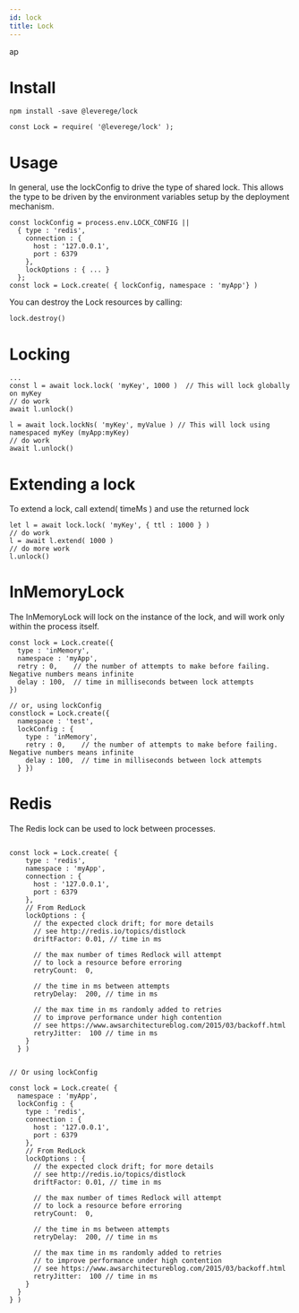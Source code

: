 ```yaml
---
id: lock
title: Lock
---
```

ap
# Install
```
npm install -save @leverege/lock

const Lock = require( '@leverege/lock' );

```

# Usage

In general, use the lockConfig to drive the type of shared lock. This allows the type to be driven
by the environment variables setup by the deployment mechanism.

```
const lockConfig = process.env.LOCK_CONFIG || 
  { type : 'redis', 
    connection : {
      host : '127.0.0.1',
      port : 6379
    },
    lockOptions : { ... }
  };
const lock = Lock.create( { lockConfig, namespace : 'myApp'} )
```
You can destroy the Lock resources by calling:
```
lock.destroy()
```

# Locking
```
...
const l = await lock.lock( 'myKey', 1000 )  // This will lock globally on myKey
// do work
await l.unlock()

l = await lock.lockNs( 'myKey', myValue ) // This will lock using namespaced myKey (myApp:myKey)
// do work
await l.unlock()

```

# Extending a lock
To extend a lock, call extend( timeMs ) and use the returned lock
```
let l = await lock.lock( 'myKey', { ttl : 1000 } ) 
// do work
l = await l.extend( 1000 )
// do more work
l.unlock()

```

# InMemoryLock
The InMemoryLock will lock on the instance of the lock, and will work only within the process 
itself.
```
const lock = Lock.create({ 
  type : 'inMemory',
  namespace : 'myApp', 
  retry : 0,    // the number of attempts to make before failing. Negative numbers means infinite
  delay : 100,  // time in milliseconds between lock attempts
})

// or, using lockConfig
constlock = Lock.create({ 
  namespace : 'test', 
  lockConfig : { 
    type : 'inMemory', 
    retry : 0,    // the number of attempts to make before failing. Negative numbers means infinite
    delay : 100,  // time in milliseconds between lock attempts
  } })
```

# Redis
The Redis lock can be used to lock between processes.

```

const lock = Lock.create( { 
    type : 'redis',
    namespace : 'myApp', 
    connection : {
      host : '127.0.0.1',
      port : 6379
    },
    // From RedLock
    lockOptions : { 
      // the expected clock drift; for more details
      // see http://redis.io/topics/distlock
      driftFactor: 0.01, // time in ms

      // the max number of times Redlock will attempt
      // to lock a resource before erroring
      retryCount:  0,

      // the time in ms between attempts
      retryDelay:  200, // time in ms

      // the max time in ms randomly added to retries
      // to improve performance under high contention
      // see https://www.awsarchitectureblog.com/2015/03/backoff.html
      retryJitter:  100 // time in ms
    }
  } )


// Or using lockConfig

const lock = Lock.create( { 
  namespace : 'myApp', 
  lockConfig : {
    type : 'redis',
    connection : {
      host : '127.0.0.1',
      port : 6379
    },
    // From RedLock
    lockOptions : { 
      // the expected clock drift; for more details
      // see http://redis.io/topics/distlock
      driftFactor: 0.01, // time in ms

      // the max number of times Redlock will attempt
      // to lock a resource before erroring
      retryCount:  0,

      // the time in ms between attempts
      retryDelay:  200, // time in ms

      // the max time in ms randomly added to retries
      // to improve performance under high contention
      // see https://www.awsarchitectureblog.com/2015/03/backoff.html
      retryJitter:  100 // time in ms
    }
  }
} )
```